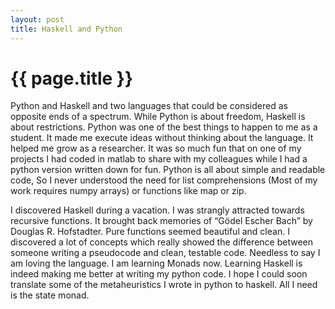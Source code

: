 ```yaml
---
layout: post
title: Haskell and Python
---
```


{{ page.title }}
================


Python and Haskell and two languages that could be considered as opposite ends of a spectrum. While Python is about freedom, Haskell is about restrictions. Python was one of the best things to happen to me as a student. It made me execute ideas without thinking about the language. It helped me grow as a researcher. It was so much fun that on one of my projects I had coded in matlab to share with my colleagues while I had a python version written down for fun. Python is all about simple and readable code, So I never understood the need for list comprehensions (Most of my work requires numpy arrays) or functions like map or zip.

I discovered Haskell during a vacation. I was strangly attracted towards recursive functions. It brought back memories of “Gödel Escher Bach” by Douglas R. Hofstadter. Pure functions seemed beautiful and clean. I discovered a lot of concepts which really showed the difference between someone writing a pseudocode and clean, testable code. Needless to say I am loving the language. I am learning Monads now. Learning Haskell is indeed making me better at writing my python code. I hope I could soon translate some of the metaheuristics I wrote in python to haskell. All I need is the state monad.